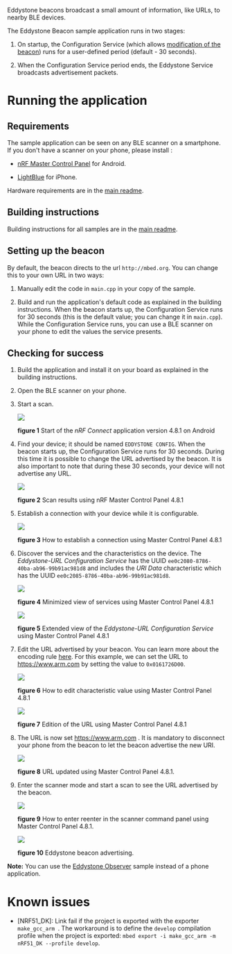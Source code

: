 Eddystone beacons broadcast a small amount of information, like URLs, to nearby BLE devices.

The Eddystone Beacon sample application runs in two stages:

1. On startup, the Configuration Service (which allows [modification of the beacon](https://github.com/google/eddystone/blob/master/eddystone-url/docs/config-service-spec.md)) runs for a user-defined period (default - 30 seconds).

1. When the Configuration Service period ends, the Eddystone Service broadcasts advertisement packets.



# Running the application

## Requirements

The sample application can be seen on any BLE scanner on a smartphone. If you don't have a scanner on your phone, please install :

- [nRF Master Control Panel](https://play.google.com/store/apps/details?id=no.nordicsemi.android.mcp) for Android.

- [LightBlue](https://itunes.apple.com/gb/app/lightblue-bluetooth-low-energy/id557428110?mt=8) for iPhone.

Hardware requirements are in the [main readme](https://github.com/ARMmbed/mbed-os-example-ble/blob/master/README.md).

## Building instructions

Building instructions for all samples are in the [main readme](https://github.com/ARMmbed/mbed-os-example-ble/blob/master/README.md).


## Setting up the beacon

By default, the beacon directs to the url ``http://mbed.org``. You can change this to your own URL in two ways:

1. Manually edit the code in ``main.cpp`` in your copy of the sample.

1. Build and run the application's default code as explained in the building instructions. When the beacon starts up, the Configuration Service runs for 30 seconds (this is the default value; you can change it in ``main.cpp``). While the Configuration Service runs, you can use a BLE scanner on your phone to edit the values the service presents.

## Checking for success

1. Build the application and install it on your board as explained in the building instructions.

1. Open the BLE scanner on your phone.

1. Start a scan.

    ![](img/1.png)

    **figure 1** Start of the *nRF Connect* application version 4.8.1 on Android

1. Find your device; it should be named `EDDYSTONE CONFIG`. When the beacon starts up, the Configuration Service runs for 30 seconds.
During this time it is possible to change the URL advertised by the beacon.
It is also important to note that during these 30 seconds, your device will not advertise any URL.

    ![](img/2.png)

    **figure 2** Scan results using nRF Master Control Panel 4.8.1


1. Establish a connection with your device while it is configurable.

    ![](img/3.png)

    **figure 3** How to establish a connection using Master Control Panel 4.8.1

1. Discover the services and the characteristics on the device. The *Eddystone-URL Configuration Service* has the UUID `ee0c2080-8786-40ba-ab96-99b91ac981d8` and includes the *URI Data* characteristic which has the UUID `ee0c2085-8786-40ba-ab96-99b91ac981d8`.

    ![](img/4.png)

    **figure 4** Minimized view of services using Master Control Panel 4.8.1

    ![](img/5.png)

    **figure 5** Extended view of the *Eddystone-URL Configuration Service* using Master Control Panel 4.8.1


1. Edit the URL advertised by your beacon. You can learn more about the encoding rule [here](https://github.com/google/eddystone/blob/a52406ee6053720f78fb0c63bfc38b38e6800824/eddystone-url/README.md#eddystone-url-http-url-encoding). For this example, we can set the URL to https://www.arm.com by setting the value to `0x0161726D00`.

    ![](img/6.png)

    **figure 6** How to edit characteristic value using Master Control Panel 4.8.1

    ![](img/7.png)

    **figure 7** Edition of the URL using Master Control Panel 4.8.1


1. The URL is now set https://www.arm.com . It is mandatory to disconnect your phone from the beacon to let the beacon advertise the new URI.

    ![](img/8.png)

    **figure 8** URL updated using Master Control Panel 4.8.1.

1. Enter the scanner mode and start a scan to see the URL advertised by the beacon.

    ![](img/9.png)

    **figure 9** How to enter reenter in the scanner command panel using Master Control Panel 4.8.1.

    ![](img/10.png)

    **figure 10** Eddystone beacon advertising.    


**Note:** You can use the [Eddystone Observer](https://github.com/ARMmbed/mbed-os-example-ble/tree/master/BLE_EddystoneObserver) sample instead of a phone application.

Known issues 
============

* [NRF51_DK]: Link fail if the project is exported with the exporter `make_gcc_arm `. The workaround is to define the `develop` compilation profile when the project is exported: `mbed export -i make_gcc_arm -m nRF51_DK --profile develop`.

